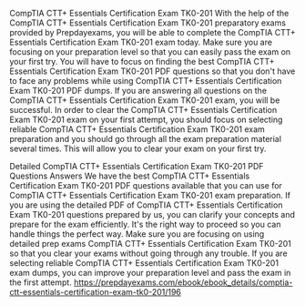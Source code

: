 CompTIA CTT+ Essentials Certification Exam TK0-201
With the help of the CompTIA CTT+ Essentials Certification Exam TK0-201 preparatory exams provided by Prepdayexams, you will be able to complete the CompTIA CTT+ Essentials Certification Exam TK0-201 exam today. Make sure you are focusing on your preparation level so that you can easily pass the exam on your first try. You will have to focus on finding the best CompTIA CTT+ Essentials Certification Exam TK0-201 PDF questions so that you don't have to face any problems while using CompTIA CTT+ Essentials Certification Exam TK0-201 PDF dumps. If you are answering all questions on the CompTIA CTT+ Essentials Certification Exam TK0-201 exam, you will be successful. In order to clear the CompTIA CTT+ Essentials Certification Exam TK0-201 exam on your first attempt, you should focus on selecting reliable CompTIA CTT+ Essentials Certification Exam TK0-201 exam preparation and you should go through all the exam preparation material several times. This will allow you to clear your exam on your first try.

Detailed CompTIA CTT+ Essentials Certification Exam TK0-201 PDF Questions Answers
We have the best CompTIA CTT+ Essentials Certification Exam TK0-201 PDF questions available that you can use for CompTIA CTT+ Essentials Certification Exam TK0-201 exam preparation. If you are using the detailed PDF of CompTIA CTT+ Essentials Certification Exam TK0-201 questions prepared by us, you can clarify your concepts and prepare for the exam efficiently. It's the right way to proceed so you can handle things the perfect way. Make sure you are focusing on using detailed prep exams CompTIA CTT+ Essentials Certification Exam TK0-201 so that you clear your exams without going through any trouble. If you are selecting reliable CompTIA CTT+ Essentials Certification Exam TK0-201 exam dumps, you can improve your preparation level and pass the exam in the first attempt.
https://prepdayexams.com/ebook/ebook_details/comptia-ctt-essentials-certification-exam-tk0-201/196
